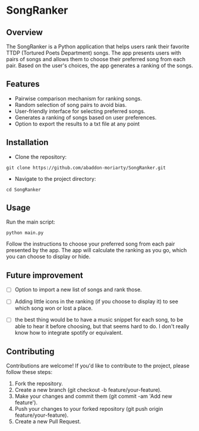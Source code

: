 # SongRanker

## Overview
The SongRanker is a Python application that helps users rank their favorite TTDP (Tortured Poets Department) songs. The app presents users with pairs of songs and allows them to choose their preferred song from each pair. Based on the user's choices, the app generates a ranking of the songs.

## Features
- Pairwise comparison mechanism for ranking songs.
- Random selection of song pairs to avoid bias.
- User-friendly interface for selecting preferred songs.
- Generates a ranking of songs based on user preferences.
- Option to export the results to a txt file at any point

## Installation
- Clone the repository:
```
git clone https://github.com/abaddon-moriarty/SongRanker.git
```
- Navigate to the project directory:
```
cd SongRanker
```

## Usage
Run the main script:

```
python main.py
```

Follow the instructions to choose your preferred song from each pair presented by the app.
The app will calculate the ranking as you go, which you can choose to display or hide.

## Future improvement
- [ ] Option to import a new list of songs and rank those.
- [ ] Adding little icons in the ranking (if you choose to display it) to see which song won or lost a place.
- [ ] the best thing would be to have a music snippet for each song, to be able to hear it before choosing, but that seems hard to do. I don't really know how to integrate spotify or equivalent.


## Contributing
Contributions are welcome! If you'd like to contribute to the project, please follow these steps:

1. Fork the repository.
2. Create a new branch (git checkout -b feature/your-feature).
3. Make your changes and commit them (git commit -am 'Add new feature').
4. Push your changes to your forked repository (git push origin feature/your-feature).
5. Create a new Pull Request.
